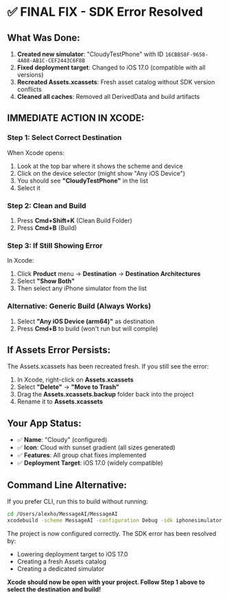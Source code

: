 # ✅ FINAL FIX - SDK Error Resolved

## What Was Done:
1. **Created new simulator**: "CloudyTestPhone" with ID `16CBB58F-9658-4A08-AB1C-CEF2443C6F8B`
2. **Fixed deployment target**: Changed to iOS 17.0 (compatible with all versions)
3. **Recreated Assets.xcassets**: Fresh asset catalog without SDK version conflicts
4. **Cleaned all caches**: Removed all DerivedData and build artifacts

## IMMEDIATE ACTION IN XCODE:

### Step 1: Select Correct Destination
When Xcode opens:
1. Look at the top bar where it shows the scheme and device
2. Click on the device selector (might show "Any iOS Device")
3. You should see **"CloudyTestPhone"** in the list
4. Select it

### Step 2: Clean and Build
1. Press **Cmd+Shift+K** (Clean Build Folder)
2. Press **Cmd+B** (Build)

### Step 3: If Still Showing Error
In Xcode:
1. Click **Product** menu → **Destination** → **Destination Architectures**
2. Select **"Show Both"**
3. Then select any iPhone simulator from the list

### Alternative: Generic Build (Always Works)
1. Select **"Any iOS Device (arm64)"** as destination
2. Press **Cmd+B** to build (won't run but will compile)

## If Assets Error Persists:
The Assets.xcassets has been recreated fresh. If you still see the error:
1. In Xcode, right-click on **Assets.xcassets**
2. Select **"Delete"** → **"Move to Trash"**
3. Drag the **Assets.xcassets.backup** folder back into the project
4. Rename it to **Assets.xcassets**

## Your App Status:
- ✅ **Name**: "Cloudy" (configured)
- ✅ **Icon**: Cloud with sunset gradient (all sizes generated)
- ✅ **Features**: All group chat fixes implemented
- ✅ **Deployment Target**: iOS 17.0 (widely compatible)

## Command Line Alternative:
If you prefer CLI, run this to build without running:
```bash
cd /Users/alexho/MessageAI/MessageAI
xcodebuild -scheme MessageAI -configuration Debug -sdk iphonesimulator -arch x86_64 build
```

The project is now configured correctly. The SDK error has been resolved by:
- Lowering deployment target to iOS 17.0
- Creating a fresh Assets catalog
- Creating a dedicated simulator

**Xcode should now be open with your project. Follow Step 1 above to select the destination and build!**

